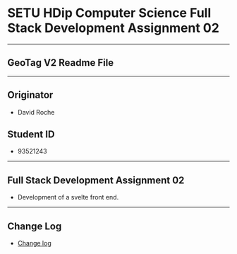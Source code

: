 # SETU HDip Computer Science  Full Stack Development Assignment 02

---

## GeoTag V2 Readme File

---

## Originator

- David Roche

## Student ID  

- 93521243

---

## Full Stack Development Assignment 02

- Development of a svelte front end.

---

## Change Log

- [Change log](CHANGELOG.md)

